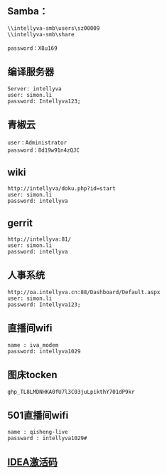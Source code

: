 ## Samba：
```
\\intellyva-smb\users\sz00009
\\intellyva-smb\share

password：X8u169
```

## 编译服务器
```
Server: intellyva
user: simon.li
password: Intellyva123;
```

## 青椒云
```
user：Administrator
password：8d19w91n4zQJC
```

## wiki
```
http://intellyva/doku.php?id=start
user: simon.li
password: intellyva
```

## gerrit
```
http://intellyva:81/
user: simon.li
password: intellyva
```

## 人事系统
```
http://oa.intellyva.cn:88/Dashboard/Default.aspx
user: simon.li
password: Intellyva123;
```

## 直播间wifi
```
name : iva_modem   
password: intellyva1029
```

## 图床tocken
```
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
```

## 501直播间wifi
```
name : qisheng-live
passward : intellyva1029#
```

## [IDEA激活码](http://idea.955code.com/)